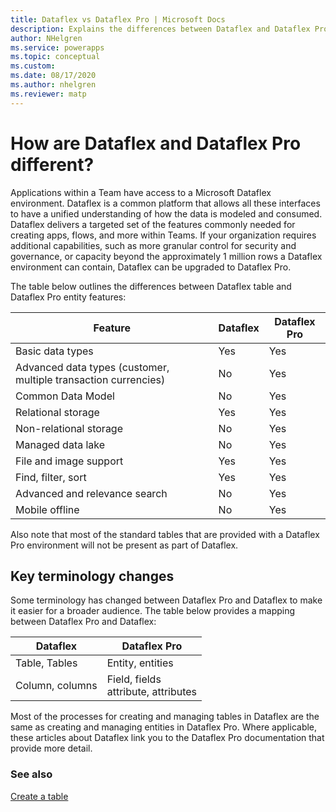 ```yaml
---
title: Dataflex vs Dataflex Pro | Microsoft Docs
description: Explains the differences between Dataflex and Dataflex Pro.
author: NHelgren
ms.service: powerapps
ms.topic: conceptual
ms.custom: 
ms.date: 08/17/2020
ms.author: nhelgren
ms.reviewer: matp
---
```


# How are Dataflex and Dataflex Pro different?

Applications within a Team have access to a Microsoft Dataflex environment.  Dataflex is a common platform that allows all these interfaces to have a unified understanding of how the data is modeled and consumed. Dataflex delivers a targeted set of the features commonly needed for creating apps, flows, and more within Teams. If your organization requires additional capabilities, such as more granular control for security and governance, or capacity beyond the approximately 1 million rows a Dataflex environment can contain, Dataflex can be upgraded to Dataflex Pro.

The table below outlines the differences between Dataflex table and Dataflex Pro entity features:

|Feature  |Dataflex  |Dataflex Pro  |
|---------|---------|---------|
|Basic data types     |  Yes       |  Yes       |
|Advanced data types​ (customer, multiple transaction currencies)      |  No       |  Yes       |
|Common Data Model    |  No       |  Yes       |
|Relational storage      | Yes       |  Yes       |
|Non-relational​ storage     |  No       |  Yes       |
|Managed data lake​      |  No       | Yes        |
|File and image support     | Yes        |  Yes       |
|Find, filter, sort     |   Yes      |  Yes       |
|Advanced and relevance search​      |   No      | Yes        |
|Mobile offline     |  No       |  Yes       |

Also note that most of the standard tables that are provided with a Dataflex Pro environment will not be present as part of Dataflex.

## Key terminology changes

Some terminology has changed between Dataflex Pro and Dataflex to make it easier for a broader audience. The table below provides a mapping between Dataflex Pro and Dataflex:


|Dataflex  |Dataflex Pro  |
|---------|---------|
|Table, Tables     | Entity, entities        |
|Column, columns     |  Field, fields <br /> attribute, attributes       |

Most of the processes for creating and managing tables in Dataflex are the same as creating and managing entities in Dataflex Pro. Where applicable, these articles about Dataflex link you to the Dataflex Pro documentation that provide more detail.  

### See also
[Create a table](create-table.md)